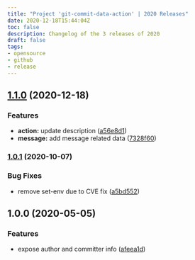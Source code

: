 ```yaml
---
title: "Project 'git-commit-data-action' | 2020 Releases"
date: 2020-12-18T15:44:04Z
toc: false
description: Changelog of the 3 releases of 2020
draft: false
tags:
- opensource
- github
- release
---
```

## [1.1.0](http://github.com/rlespinasse/git-commit-data-action/compare/1.0.1...1.1.0) (2020-12-18)


### Features

* **action:** update description ([a56e8d1](http://github.com/rlespinasse/git-commit-data-action/commit/a56e8d194851bb640198870128093f03723cfd6a))
* **message:** add message related data ([7328f60](http://github.com/rlespinasse/git-commit-data-action/commit/7328f60006cf2513acdfd71ed64b76f91824f4d3))



### [1.0.1](http://github.com/rlespinasse/git-commit-data-action/compare/1.0.0...1.0.1) (2020-10-07)


### Bug Fixes

* remove set-env due to CVE fix ([a5bd552](http://github.com/rlespinasse/git-commit-data-action/commit/a5bd5526454653fb324225e7309d8e289c495d87))



## 1.0.0 (2020-05-05)


### Features

* expose author and committer info ([afeea1d](http://github.com/rlespinasse/git-commit-info-action/commit/afeea1d991b1b6969b612ff08aae06ca98c03423))




